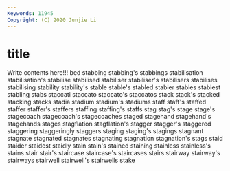 ```yaml
---
Keywords: 11945
Copyright: (C) 2020 Junjie Li
---
```


# title

Write contents here!!!
bed 
stabbing 
stabbing's 
stabbings
stabilisation 
stabilisation's 
stabilise 
stabilised 
stabiliser 
stabiliser's 
stabilisers 
stabilises 
stabilising 
stability
stability's 
stable 
stable's 
stabled 
stabler 
stables 
stablest 
stabling 
stabs 
staccati
staccato 
staccato's 
staccatos 
stack 
stack's 
stacked 
stacking 
stacks 
stadia 
stadium
stadium's 
stadiums 
staff 
staff's 
staffed 
staffer 
staffer's 
staffers 
staffing 
staffing's
staffs 
stag 
stag's 
stage 
stage's 
stagecoach 
stagecoach's 
stagecoaches 
staged 
stagehand
stagehand's 
stagehands 
stages 
stagflation 
stagflation's 
stagger 
stagger's 
staggered 
staggering 
staggeringly
staggers 
staging 
staging's 
stagings 
stagnant 
stagnate 
stagnated 
stagnates 
stagnating 
stagnation
stagnation's 
stags 
staid 
staider 
staidest 
staidly 
stain 
stain's 
stained 
staining
stainless 
stainless's 
stains 
stair 
stair's 
staircase 
staircase's 
staircases 
stairs 
stairway
stairway's 
stairways 
stairwell 
stairwell's 
stairwells 
stake 
